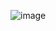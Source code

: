 ![image](https://user-images.githubusercontent.com/66316315/133930500-31af905c-0842-49f7-8f9e-096a0def3bbe.png)
